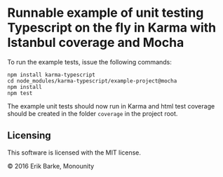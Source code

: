 # Runnable example of unit testing Typescript on the fly in Karma with Istanbul coverage and Mocha

To run the example tests, issue the following commands:

```
npm install karma-typescript
cd node_modules/karma-typescript/example-project@mocha
npm install
npm test
```

The example unit tests should now run in Karma and html test coverage should be created in the folder `coverage` in the project root.

## Licensing

This software is licensed with the MIT license.

© 2016 Erik Barke, Monounity
